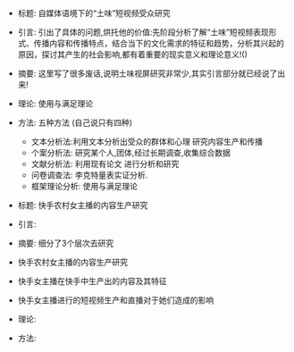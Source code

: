 + 标题: 自媒体语境下的“土味”短视频受众研究
+ 引言:  引出了具体的问题,烘托他的价值:先阶段分析了解“土味”短视频表现形式、传播内容和传播特点，结合当下的文化需求的特征和趋势，分析其兴起的原因，探讨其产生的社会影响,都有着重要的现实意义和理论意义!()
+ 摘要: 这里写了很多废话,说明土味视屏研究非常少,其实引言部分就已经说了出来!
+ 理论: 使用与满足理论
+ 方法: 五种方法 (自己说只有四种)
  + 文本分析法:利用文本分析出受众的群体和心理 研究内容生产和传播
  + 个案分析法: 研究某个人,团体,经过长期调查,收集综合数据
  + 文献分析法: 利用现有论文 进行分析和研究
  + 问卷调查法: 李克特量表实证分析.
  + 框架理论分析: 使用与满足理论



+ 标题: 快手农村女主播的内容生产研究
+ 引言:  
+ 摘要: 细分了3个层次去研究 
 + 快手农村女主播的内容生产研究
 + 快手女主播在快手中生产出的内容及其特征
 + 快手女主播进行的短视频生产和直播对于她们造成的影响
+ 理论:
+ 方法: